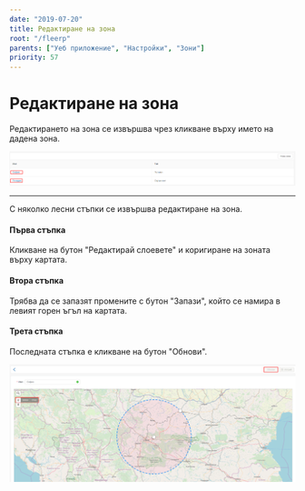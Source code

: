 ```yaml
---
date: "2019-07-20"
title: Редактиране на зона
root: "/fleerp"
parents: ["Уеб приложение", "Настройки", "Зони"]
priority: 57
---
```


# Редактиране на зона

Редактирането на зона се извършва чрез кликване върху името на дадена зона.

![Zones](edit-zone-bg.png)

---

С няколко лесни стъпки се извършва редактиране на зона.

#### Първа стъпка

Кликване на бутон "Редактирай слоевете" и коригиране на зоната върху картата.

#### Втора стъпка

Трябва да се запазят промените с бутон "Запази", който се намира в левият горен ъгъл на картата.

#### Трета стъпка

Последната стъпка е кликване на бутон "Обнови".

![Zones](edit-bg.png)
